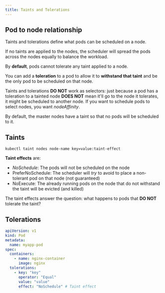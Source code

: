 ```yaml
---
title: Taints and Tolerations
---
```


## Pod to node relationship

Taints and tolerations define what pods can be scheduled on a node.

If no taints are applied to the nodes, the scheduler will spread the pods across the nodes equally to balance the workload.


By **default**, pods cannot tolerate any taint applied to a node.

You can add a **toleration** to a pod to allow it to **withstand that taint** and be the only pod to be scheduled on that node.

Taints and tolerations **DO NOT** work as selectors: just because a pod has a toleration to a tainted node **DOES 
NOT** mean it'll go to the node it tolerates, it might be scheduled to another node. If you want to schedule pods to 
select nodes, you want _nodeAffinity_.

By default, the master nodes have a taint so that no pods will be scheduled to it. 

## Taints

```shell title="Tainting a node"
kubectl taint nodes node-name key=value:taint-effect
```

**Taint effects** are:
- _NoSchedule_: The pods will not be scheduled on the node
- PreferNoSchedule: The scheduler will _try_ to avoid to place a non-tolerant pod on that node (not guaranteed)
- NoExecute: The already running pods on the node that do not withstand the taint will be evicted (and killed)

The taint effects answer the question: what happens to pods that **DO NOT** tolerate the taint?

## Tolerations

```yaml title="pod-definition.yml"
apiVersion: v1
kind: Pod
metadata:
  name: myapp-pod
spec:
  containers:
    - name: nginx-container
      image: nginx
  tolerations:
    - key: "key"
      operator: "Equal" 
      value: "value"
      effect: "NoSchedule" # Taint effect
```
